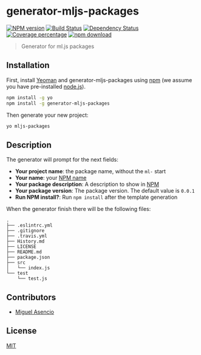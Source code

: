 # generator-mljs-packages

  [![NPM version][npm-image]][npm-url]
  [![Build Status][travis-image]][travis-url]
  [![Dependency Status][daviddm-image]][daviddm-url]
  [![Coverage percentage][coveralls-image]][coveralls-url]
  [![npm download][download-image]][download-url]

> Generator for ml.js packages

## Installation

First, install [Yeoman](http://yeoman.io) and generator-mljs-packages using [npm](https://www.npmjs.com/) (we assume you have pre-installed [node.js](https://nodejs.org/)).

```bash
npm install -g yo
npm install -g generator-mljs-packages
```

Then generate your new project:

```bash
yo mljs-packages
```

## Description

The generator will prompt for the next fields:

  * __Your project name__: the package name, without the `ml-` start
  * __Your name__: your [NPM name](https://docs.npmjs.com/files/package.json#people-fields-author-contributors)
  * __Your package description__: A description to show in [NPM](https://docs.npmjs.com/files/package.json#description-1)
  * __Your package version__: The package version. The default value is `0.0.1`
  * __Run NPM install?__: Run `npm install` after the template generation

When the generator finish there will be the following files:

```
.
├── .eslintrc.yml
├── .gitignore
├── .travis.yml
├── History.md
├── LICENSE
├── README.md
├── package.json
├── src
│   └── index.js
└── test
    └── test.js
```

## Contributors

* [Miguel Asencio](https://github.com/maasencioh)

## License

[MIT](./LICENSE)

[npm-image]: https://badge.fury.io/js/generator-mljs-packages.svg
[npm-url]: https://npmjs.org/package/generator-mljs-packages
[travis-image]: https://travis-ci.org/mljs/generator-mljs-packages.svg?branch=master
[travis-url]: https://travis-ci.org/mljs/generator-mljs-packages
[daviddm-image]: https://david-dm.org/mljs/generator-mljs-packages.svg?theme=shields.io
[daviddm-url]: https://david-dm.org/mljs/generator-mljs-packages
[coveralls-image]: https://coveralls.io/repos/github/mljs/generator-mljs-packages/badge.svg?branch=master
[coveralls-url]: https://coveralls.io/github/mljs/generator-mljs-packages?branch=master
[download-image]: https://img.shields.io/npm/dm/generator-mljs-packages.svg?style=flat-square
[download-url]: https://npmjs.org/package/generator-mljs-packages

